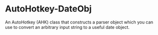 # AutoHotkey-DateObj
An AutoHotkey (AHK) class that constructs a parser object which you can use to convert an arbitrary input string to a useful date object.
